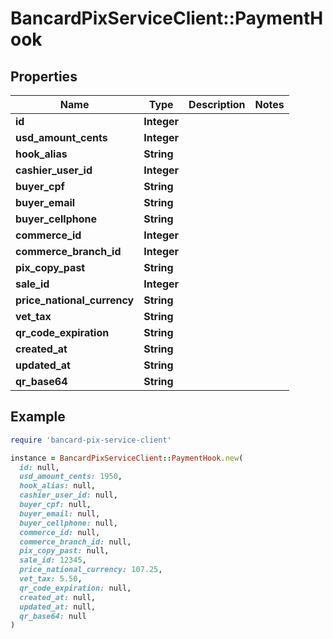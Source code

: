 # BancardPixServiceClient::PaymentHook

## Properties

| Name | Type | Description | Notes |
| ---- | ---- | ----------- | ----- |
| **id** | **Integer** |  |  |
| **usd_amount_cents** | **Integer** |  |  |
| **hook_alias** | **String** |  |  |
| **cashier_user_id** | **Integer** |  |  |
| **buyer_cpf** | **String** |  |  |
| **buyer_email** | **String** |  |  |
| **buyer_cellphone** | **String** |  |  |
| **commerce_id** | **Integer** |  |  |
| **commerce_branch_id** | **Integer** |  |  |
| **pix_copy_past** | **String** |  |  |
| **sale_id** | **Integer** |  |  |
| **price_national_currency** | **String** |  |  |
| **vet_tax** | **String** |  |  |
| **qr_code_expiration** | **String** |  |  |
| **created_at** | **String** |  |  |
| **updated_at** | **String** |  |  |
| **qr_base64** | **String** |  |  |

## Example

```ruby
require 'bancard-pix-service-client'

instance = BancardPixServiceClient::PaymentHook.new(
  id: null,
  usd_amount_cents: 1950,
  hook_alias: null,
  cashier_user_id: null,
  buyer_cpf: null,
  buyer_email: null,
  buyer_cellphone: null,
  commerce_id: null,
  commerce_branch_id: null,
  pix_copy_past: null,
  sale_id: 12345,
  price_national_currency: 107.25,
  vet_tax: 5.50,
  qr_code_expiration: null,
  created_at: null,
  updated_at: null,
  qr_base64: null
)
```

